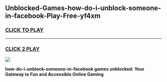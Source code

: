 
## Unblocked-Games-how-do-i-unblock-someone-in-facebook-Play-Free-yf4xm
<h3>
<a href="https://premium76.site?title=how-do-i-unblock-someone-in-facebook&ref=20M">CLICK TO PLAY</a></h3>
<hr>

<h3>
<a href="https://premium76.site?title=how-do-i-unblock-someone-in-facebook&ref=20M">CLICK 2 PLAY</a>
  
</h3>

<a href="https://premium76.site?title=how-do-i-unblock-someone-in-facebook&ref=19M"><img src="https://clearcache.store/games.png"></a>


**how-do-i-unblock-someone-in-facebook games unblocked: Your Gateway to Fun and Accessible Online Gaming**
